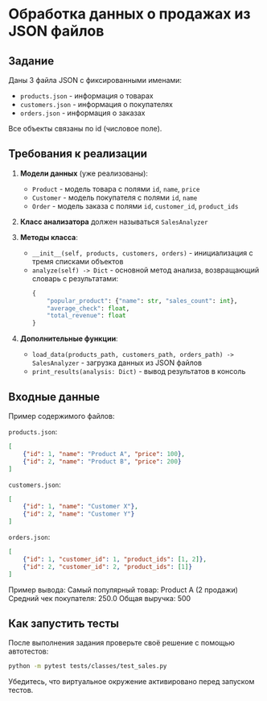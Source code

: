 # Обработка данных о продажах из JSON файлов

## Задание

Даны 3 файла JSON с фиксированными именами:
- `products.json` - информация о товарах
- `customers.json` - информация о покупателях
- `orders.json` - информация о заказах

Все объекты связаны по id (числовое поле).

## Требования к реализации

1. **Модели данных** (уже реализованы):
   - `Product` - модель товара с полями `id`, `name`, `price`
   - `Customer` - модель покупателя с полями `id`, `name`
   - `Order` - модель заказа с полями `id`, `customer_id`, `product_ids`

2. **Класс анализатора** должен называться `SalesAnalyzer`
3. **Методы класса**:
   - `__init__(self, products, customers, orders)` - инициализация с тремя списками объектов
   - `analyze(self) -> Dict` - основной метод анализа, возвращающий словарь с результатами:
     ```python
     {
         "popular_product": {"name": str, "sales_count": int},
         "average_check": float,
         "total_revenue": float
     }
     ```
4. **Дополнительные функции**:
   - `load_data(products_path, customers_path, orders_path) -> SalesAnalyzer` - загрузка данных из JSON файлов
   - `print_results(analysis: Dict)` - вывод результатов в консоль

## Входные данные

Пример содержимого файлов:

`products.json`:
```json
[
    {"id": 1, "name": "Product A", "price": 100},
    {"id": 2, "name": "Product B", "price": 200}
]
```
`customers.json`:
```json
[
    {"id": 1, "name": "Customer X"},
    {"id": 2, "name": "Customer Y"}
]
```
`orders.json`:
```json
[
    {"id": 1, "customer_id": 1, "product_ids": [1, 2]},
    {"id": 2, "customer_id": 2, "product_ids": [1]}
]
```
Пример вывода:
Самый популярный товар: Product A (2 продажи)
Средний чек покупателя: 250.0
Общая выручка: 500

## Как запустить тесты

После выполнения задания проверьте своё решение с помощью автотестов:

```sh
python -m pytest tests/classes/test_sales.py
```

Убедитесь, что виртуальное окружение активировано перед запуском тестов.
